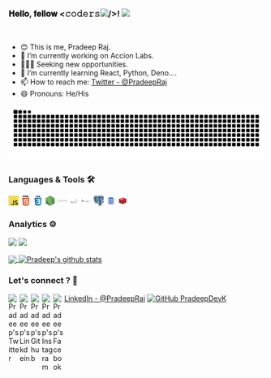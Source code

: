 ### 𝐇𝐞𝐥𝐥𝐨, 𝐟𝐞𝐥𝐥𝐨𝐰 <𝚌𝚘𝚍𝚎𝚛𝚜<img src="https://giphy.com/gifs/earth-mf8UbIDew7e8g" width="24px">/>! <img src="https://media.giphy.com/media/hvRJCLFzcasrR4ia7z/giphy.gif" width="25px">

<br>

- 😊 This is me, Pradeep Raj.
- 🔭 I’m currently working on Accion Labs.
- 👨🏻‍💼 Seeking new opportunities.
- 🌱 I’m currently learning React, Python, Deno....
- 📫 How to reach me: [Twitter - @PradeepRaj](https://twitter.com/pradeepjack555)
- 😄 Pronouns: He/His
<!-- - ⚡ Fun fact: I spend almost 2 hours watching comedy shows everyday. -->
<!---  🧑‍💻 Portfolio - http://pradeepraj.in/ -->

![Snake animation](https://github.com/GuillaumeFalourd/GuillaumeFalourd/blob/output/github-contribution-grid-snake.svg)

### Languages & Tools 🛠 
 
 <code><img height="20" src="https://raw.githubusercontent.com/github/explore/80688e429a7d4ef2fca1e82350fe8e3517d3494d/topics/javascript/javascript.png"></code> 
 <code><img height="20" src="https://raw.githubusercontent.com/github/explore/80688e429a7d4ef2fca1e82350fe8e3517d3494d/topics/html/html.png"></code>
 <code><img height="20" src="https://raw.githubusercontent.com/github/explore/80688e429a7d4ef2fca1e82350fe8e3517d3494d/topics/css/css.png"></code>
 <code><img height="20" src="https://raw.githubusercontent.com/github/explore/80688e429a7d4ef2fca1e82350fe8e3517d3494d/topics/nodejs/nodejs.png"></code>
 <code><img height="20" src="https://raw.githubusercontent.com/github/explore/80688e429a7d4ef2fca1e82350fe8e3517d3494d/topics/express/express.png"></code>
 <code><img height="20" src="https://raw.githubusercontent.com/github/explore/80688e429a7d4ef2fca1e82350fe8e3517d3494d/topics/mysql/mysql.png"></code>
 <code><img height="20" src="https://raw.githubusercontent.com/github/explore/80688e429a7d4ef2fca1e82350fe8e3517d3494d/topics/mongodb/mongodb.png"></code>
 <code><img height="20" src="https://raw.githubusercontent.com/github/explore/80688e429a7d4ef2fca1e82350fe8e3517d3494d/topics/postgresql/postgresql.png"></code>
 <code><img height="20" src="https://raw.githubusercontent.com/github/explore/80688e429a7d4ef2fca1e82350fe8e3517d3494d/topics/sql/sql.png"></code>
 <code><img height="20" src="https://raw.githubusercontent.com/github/explore/80688e429a7d4ef2fca1e82350fe8e3517d3494d/topics/redis/redis.png"></code>
 
 ### Analytics ⚙️
<p align="left">
  <img height="180em" src="https://github-readme-streak-stats.herokuapp.com/?user=PradeepDevK"/>
  <img height="180em" src="https://user-images.githubusercontent.com/22433243/121538215-faa36d80-c9da-11eb-9dce-0def2d07ff62.gif"/>
</p>

<p align="left">
  <a href="https://github.com/PradeepDevK">
    <img align="center" src="https://github-readme-stats.vercel.app/api/top-langs/?username=PradeepDevK&theme=dark&hide_langs_below=1" />
    <img align="center" src="https://github-readme-stats.vercel.app/api?username=PradeepDevK&show_icons=true&theme=dracula&line_height=27" alt="Pradeep's github stats"/>
  </a>
</p>
 
### Let's connect ? 🤝

<a href="https://twitter.com/pradeepjack555">
  <img align="left" alt="Pradeep's Twitter" width="22px" src="https://cdn.jsdelivr.net/npm/simple-icons@v3/icons/twitter.svg" />
</a>
<a href="https://www.linkedin.com/in/pradeep-raj-252a4750/">
  <img align="left" alt="Pradeep's Linkdein" width="22px" src="https://cdn.jsdelivr.net/npm/simple-icons@v3/icons/linkedin.svg" />
</a>
<a href="https://github.com/PradeepDevK">
  <img align="left" alt="Pradeep's Github" width="22px" src="https://cdn.jsdelivr.net/npm/simple-icons@v3/icons/github.svg" />
</a>
<a href="https://www.instagram.com/pradeep_raj_k/?hl=en">
  <img align="left" alt="Pradeep's Instagram" width="22px" src="https://cdn.jsdelivr.net/npm/simple-icons@v3/icons/instagram.svg" />
</a>
<a href="https://www.facebook.com/pradeep.raj.710/">
  <img align="left" alt="Pradeep's Facebook" width="22px" src="https://cdn.jsdelivr.net/npm/simple-icons@v3/icons/facebook.svg" />
</a>
  
[LinkedIn - @PradeepRaj](https://www.linkedin.com/in/pradeep-raj-252a4750/)
[![GitHub PradeepDevK](https://img.shields.io/github/followers/PradeepDevK?label=follow&style=social)](https://github.com/PradeepDevK)
 
<!--
**PradeepDevK/PradeepDevK** is a ✨ _special_ ✨ repository because its `README.md` (this file) appears on your GitHub profile.

Here are some ideas to get you started:
- 👯 I’m looking to collaborate on ...
- 🤔 I’m looking for help with ...
- 💬 Ask me about ...
-->

